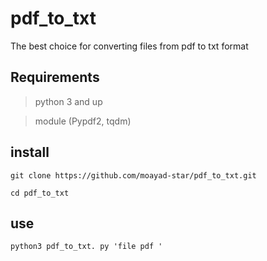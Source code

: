 # pdf_to_txt

The best choice for converting files from pdf to txt format

## Requirements

> python 3 and up

> module (Pypdf2, tqdm)

## install

```
git clone https://github.com/moayad-star/pdf_to_txt.git
```

```
cd pdf_to_txt 
```

## use

`
python3 pdf_to_txt. py 'file pdf '
`
